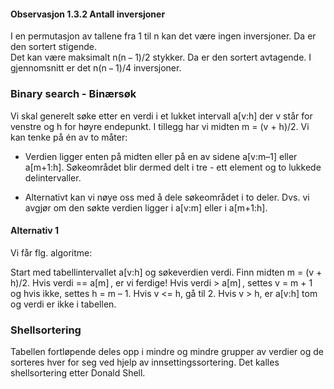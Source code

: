 




#### Observasjon 1.3.2  Antall inversjoner
I en permutasjon av tallene fra 1 til n kan det være ingen inversjoner. Da er den sortert stigende.<br> Det kan være maksimalt n(n − 1)/2 stykker. Da er den sortert avtagende. I gjennomsnitt er det n(n − 1)/4 inversjoner.



### Binary search - Binærsøk
Vi skal generelt søke etter en verdi i et lukket intervall a[v:h] der v står for venstre og h for høyre endepunkt. I tillegg har vi midten m = (v + h)/2. Vi kan tenke på én av to måter:

 - Verdien ligger enten på midten eller på en av sidene a[v:m–1] eller a[m+1:h]. Søkeområdet blir dermed delt i tre - ett element og to lukkede delintervaller.
 
 - Alternativt kan vi nøye oss med å dele søkeområdet i to deler. Dvs. vi avgjør om den søkte verdien ligger i a[v:m] eller i a[m+1:h].
 
#### Alternativ 1
Vi får flg. algoritme:

Start med tabellintervallet a[v:h] og søkeverdien verdi.
Finn midten m = (v + h)/2.
Hvis verdi == a[m] , er vi ferdige!
Hvis verdi > a[m] , settes v = m + 1 og hvis ikke, settes h = m – 1.
Hvis v <= h, gå til 2. Hvis v > h, er a[v:h] tom og verdi er ikke i tabellen.



### Shellsortering
Tabellen fortløpende deles opp i mindre og mindre grupper av verdier og de sorteres hver for seg ved hjelp av innsettingssortering. Det kalles shellsortering etter Donald Shell.
